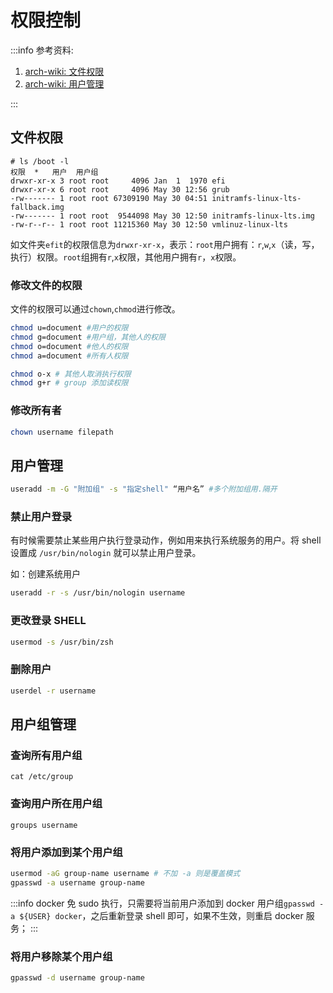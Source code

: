 # 权限控制

:::info
参考资料:

1.  [arch-wiki: 文件权限](https://wiki.archlinuxcn.org/wiki/%E6%96%87%E4%BB%B6%E6%9D%83%E9%99%90%E4%B8%8E%E5%B1%9E%E6%80%A7)
2.  [arch-wiki: 用户管理](https://wiki.archlinuxcn.org/wiki/%E7%94%A8%E6%88%B7%E5%92%8C%E7%94%A8%E6%88%B7%E7%BB%84)

:::

## 文件权限

```
# ls /boot -l
权限	*	用户	用户组
drwxr-xr-x 3 root root     4096 Jan  1  1970 efi
drwxr-xr-x 6 root root     4096 May 30 12:56 grub
-rw------- 1 root root 67309190 May 30 04:51 initramfs-linux-lts-fallback.img
-rw------- 1 root root  9544098 May 30 12:50 initramfs-linux-lts.img
-rw-r--r-- 1 root root 11215360 May 30 12:50 vmlinuz-linux-lts
```

如文件夹`efit`的权限信息为`drwxr-xr-x`，表示：`root`用户拥有：`r`,`w`,`x`（读，写，执行）权限。`root`组拥有`r`,`x`权限，其他用户拥有`r`，`x`权限。

### 修改文件的权限

文件的权限可以通过`chown`,`chmod`进行修改。

```sh
chmod u=document #用户的权限
chmod g=document #用户组，其他人的权限
chmod o=document #他人的权限
chmod a=document #所有人权限

chmod o-x # 其他人取消执行权限
chmod g+r # group 添加读权限
```

### 修改所有者

```sh
chown username filepath
```

## 用户管理

```sh
useradd -m -G "附加组" -s "指定shell" “用户名” #多个附加组用.隔开
```

### 禁止用户登录

有时候需要禁止某些用户执行登录动作，例如用来执行系统服务的用户。将 shell 设置成 `/usr/bin/nologin` 就可以禁止用户登录。

如：创建系统用户

```sh
useradd -r -s /usr/bin/nologin username
```

### 更改登录 SHELL

```sh
usermod -s /usr/bin/zsh
```

### 删除用户

```sh
userdel -r username
```

## 用户组管理

### 查询所有用户组

```
cat /etc/group
```

### 查询用户所在用户组

```
groups username
```

### 将用户添加到某个用户组

```sh
usermod -aG group-name username # 不加 -a 则是覆盖模式
gpasswd -a username group-name
```

:::info
docker 免 sudo 执行，只需要将当前用户添加到 docker 用户组`gpasswd -a ${USER} docker`，之后重新登录 shell 即可，如果不生效，则重启 docker 服务；
:::

### 将用户移除某个用户组

```sh
gpasswd -d username group-name
```
